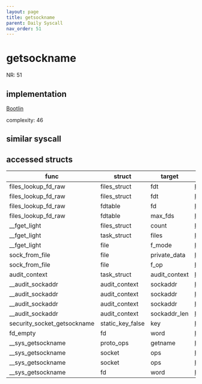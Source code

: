 ```yaml
---
layout: page
title: getsockname
parent: Daily Syscall
nav_order: 51
---
```

        

# getsockname
NR: 51

## implementation
[Bootlin](https://elixir.bootlin.com/linux/v6.14.7/source/net/socket.c#L2103)

complexity: 46


## similar syscall


## accessed structs

|func|struct|target|location|has_read|has_write|
|--|--|--|--|--|--|
|files_lookup_fd_raw|files_struct|fdt|https://elixir.bootlin.com/linux/v6.14.7/source/include/linux/fdtable.h#L74|true|true|
|files_lookup_fd_raw|files_struct|fdt|https://elixir.bootlin.com/linux/v6.14.7/source/include/linux/fdtable.h#L74|false|false|
|files_lookup_fd_raw|fdtable|fd|https://elixir.bootlin.com/linux/v6.14.7/source/include/linux/fdtable.h#L84|true|true|
|files_lookup_fd_raw|fdtable|max_fds|https://elixir.bootlin.com/linux/v6.14.7/source/include/linux/fdtable.h#L75|true|true|
|__fget_light|files_struct|count|https://elixir.bootlin.com/linux/v6.14.7/source/fs/file.c#L1154|false|false|
|__fget_light|task_struct|files|https://elixir.bootlin.com/linux/v6.14.7/source/fs/file.c#L1142|true|true|
|__fget_light|file|f_mode|https://elixir.bootlin.com/linux/v6.14.7/source/fs/file.c#L1156|true|true|
|sock_from_file|file|private_data|https://elixir.bootlin.com/linux/v6.14.7/source/net/socket.c#L520|true|true|
|sock_from_file|file|f_op|https://elixir.bootlin.com/linux/v6.14.7/source/net/socket.c#L519|true|true|
|audit_context|task_struct|audit_context|https://elixir.bootlin.com/linux/v6.14.7/source/include/linux/audit.h#L316|true|true|
|__audit_sockaddr|audit_context|sockaddr|https://elixir.bootlin.com/linux/v6.14.7/source/kernel/auditsc.c#L2716|true|true|
|__audit_sockaddr|audit_context|sockaddr|https://elixir.bootlin.com/linux/v6.14.7/source/kernel/auditsc.c#L2707|true|true|
|__audit_sockaddr|audit_context|sockaddr|https://elixir.bootlin.com/linux/v6.14.7/source/kernel/auditsc.c#L2712|false|false|
|__audit_sockaddr|audit_context|sockaddr_len|https://elixir.bootlin.com/linux/v6.14.7/source/kernel/auditsc.c#L2715|false|false|
|security_socket_getsockname|static_key_false|key|https://elixir.bootlin.com/linux/v6.14.7/source/security/security.c#L4705|false|false|
|fd_empty|fd|word|https://elixir.bootlin.com/linux/v6.14.7/source/include/linux/file.h#L47|true|true|
|__sys_getsockname|proto_ops|getname|https://elixir.bootlin.com/linux/v6.14.7/source/net/socket.c#L2095|true|true|
|__sys_getsockname|socket|ops|https://elixir.bootlin.com/linux/v6.14.7/source/net/socket.c#L2095|true|true|
|__sys_getsockname|socket|ops|https://elixir.bootlin.com/linux/v6.14.7/source/net/socket.c#L2095|false|false|
|__sys_getsockname|fd|word|https://elixir.bootlin.com/linux/v6.14.7/source/net/socket.c#L2087|true|true|
